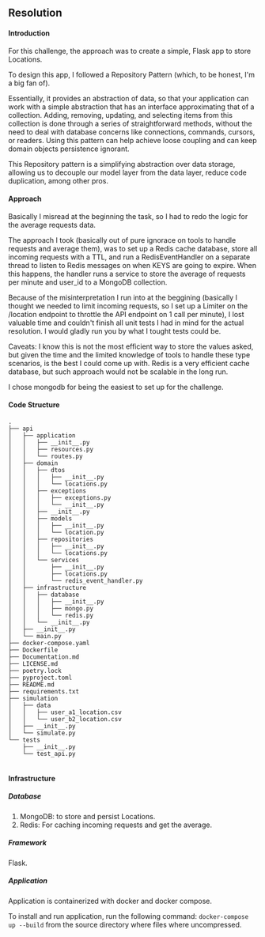 ## Resolution

#### Introduction

For this challenge, the approach was to create a simple, Flask app to store Locations.

To design this app, I followed a Repository Pattern (which, to be honest, I'm a big fan of).

Essentially, it provides an abstraction of data, so that your application can work with a simple abstraction that has an interface approximating that of a collection. Adding, removing, updating, and selecting items from this collection is done through a series of straightforward methods, without the need to deal with database concerns like connections, commands, cursors, or readers. Using this pattern can help achieve loose coupling and can keep domain objects persistence ignorant.

This Repository pattern is a simplifying abstraction over data storage, allowing us to decouple our model layer from the data layer, reduce code duplication, among other pros.

#### Approach

Basically I misread at the beginning the task, so I had to redo the logic for the average requests data.

The approach I took (basically out of pure ignorace on tools to handle requests and average them), was to set up a Redis cache database, store all incoming requests with a TTL, and run a RedisEventHandler on a separate thread to listen to Redis messages on when KEYS are going to expire. When this happens, the handler runs a service to store the average of requests per minute and user_id to a MongoDB collection.

Because of the misinterpretation I run into at the beggining (basically I thought we needed to limit incoming requests, so I set up a Limiter on the /location endpoint to throttle the API endpoint on 1 call per minute), I lost valuable time and couldn't finish all unit tests I had in mind for the actual resolution. I would gladly run you by what I tought tests could be.

Caveats: I know this is not the most efficient way to store the values asked, but given the time and the limited knowledge of tools to handle these type scenarios, is the best I could come up with. Redis is a very efficient cache database, but such approach would not be scalable in the long run.

I chose mongodb for being the easiest to set up for the challenge.

#### Code Structure

```
.
├── api
│   ├── application
│   │   ├── __init__.py
│   │   ├── resources.py
│   │   └── routes.py
│   ├── domain
│   │   ├── dtos
│   │   │   ├── __init__.py
│   │   │   └── locations.py
│   │   ├── exceptions
│   │   │   ├── exceptions.py
│   │   │   └── __init__.py
│   │   ├── __init__.py
│   │   ├── models
│   │   │   ├── __init__.py
│   │   │   └── location.py
│   │   ├── repositories
│   │   │   ├── __init__.py
│   │   │   └── locations.py
│   │   └── services
│   │       ├── __init__.py
│   │       ├── locations.py
│   │       └── redis_event_handler.py
│   ├── infrastructure
│   │   ├── database
│   │   │   ├── __init__.py
│   │   │   ├── mongo.py
│   │   │   └── redis.py
│   │   └── __init__.py
│   ├── __init__.py
│   └── main.py
├── docker-compose.yaml
├── Dockerfile
├── Documentation.md
├── LICENSE.md
├── poetry.lock
├── pyproject.toml
├── README.md
├── requirements.txt
├── simulation
│   ├── data
│   │   ├── user_a1_location.csv
│   │   └── user_b2_location.csv
│   ├── __init__.py
│   └── simulate.py
└── tests
    ├── __init__.py
    └── test_api.py


```

#### Infrastructure

##### Database

1. MongoDB: to store and persist Locations.
2. Redis: For caching incoming requests and get the average.

##### Framework

Flask.


##### Application

Application is containerized with docker and docker compose.

To install and run application, run the following command: `docker-compose up --build` from the source directory where files where uncompressed.
